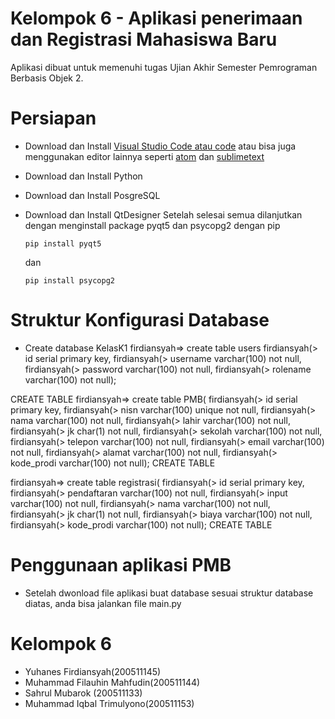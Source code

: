 # Kelompok 6 - Aplikasi penerimaan dan Registrasi Mahasiswa Baru
Aplikasi dibuat untuk memenuhi tugas Ujian Akhir Semester Pemrograman Berbasis Objek 2.
# Persiapan 
* Download dan Install [Visual Studio Code atau code](https://code.visualstudio.com/) atau bisa juga menggunakan editor lainnya seperti [atom](https://atom.io/) dan [sublimetext](https://www.sublimetext.com/) 
* Download dan Install Python
* Download dan Install PosgreSQL
* Download dan Install QtDesigner
Setelah selesai semua dilanjutkan dengan menginstall package pyqt5 dan psycopg2 dengan pip 

   ``` 
   pip install pyqt5 
   ```
   dan 
   ```
   pip install psycopg2
   ```
# Struktur Konfigurasi Database
 * Create database KelasK1
 firdiansyah=> create table users
 firdiansyah(> id serial primary key,
 firdiansyah(> username varchar(100) not null,
 firdiansyah(> password varchar(100) not null,
 firdiansyah(> rolename varchar(100) not null);
 
 CREATE TABLE
 firdiansyah=> create table PMB(
 firdiansyah(> id serial primary key,
 firdiansyah(> nisn varchar(100) unique not null,
 firdiansyah(> nama varchar(100) not null,
 firdiansyah(> lahir varchar(100) not null,
 firdiansyah(> jk char(1) not null,
 firdiansyah(> sekolah varchar(100) not null,
 firdiansyah(> telepon varchar(100) not null,
 firdiansyah(> email varchar(100) not null,
 firdiansyah(> alamat varchar(100) not null,
 firdiansyah(> kode_prodi varchar(100) not null);
 CREATE TABLE

 firdiansyah=> create table registrasi(
 firdiansyah(> id serial primary key,
 firdiansyah(> pendaftaran varchar(100) not null,
 firdiansyah(> input varchar(100) not null,
 firdiansyah(> nama varchar(100) not null,
 firdiansyah(> jk char(1) not null,
 firdiansyah(> biaya varchar(100) not null,
 firdiansyah(> kode_prodi varchar(100) not null);
 CREATE TABLE
 
 
# Penggunaan aplikasi PMB
  * Setelah dwonload file aplikasi buat database sesuai struktur database diatas, anda bisa jalankan file main.py
  
# Kelompok 6
  * Yuhanes Firdiansyah(200511145)              
  * Muhammad Filauhin Mahfudin(200511144)       
  * Sahrul Mubarok (200511133)
  * Muhammad Iqbal Trimulyono(200511153)




